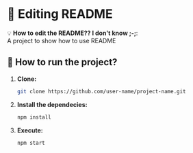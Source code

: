 # 📌 Editing README  

💡 **How to edit the README?? I don't know ;-;**:  
A project to show how to use README  

## 🚀 How to run the project?  
1. **Clone:**
   ```bash
   git clone https://github.com/user-name/project-name.git
   ```
2. **Install the dependecies:**
   ```bash
   npm install
   ```
3. **Execute:**
   ```bash
   npm start
   ```
